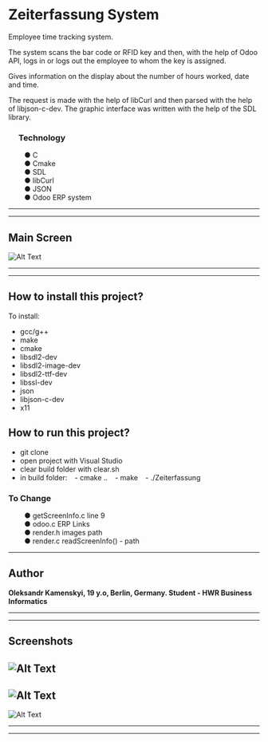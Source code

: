 # Zeiterfassung System

Employee time tracking system.  <br/>

The system scans the bar code or RFID key and then, with the help of Odoo API, logs in or logs out the employee to whom the key is assigned. <br/>

Gives information on the display about the number of hours worked, date and time. <br/>

The request is made with the help of libCurl and then parsed with the help of libjson-c-dev. The graphic interface was written with the help of the SDL library. <br/>


### &ensp;&ensp; <b> Technology  </b>
&ensp;&ensp;&ensp;&ensp; ● C <br/>
&ensp;&ensp;&ensp;&ensp; ● Cmake <br/>
&ensp;&ensp;&ensp;&ensp; ● SDL <br/>
&ensp;&ensp;&ensp;&ensp; ● libCurl <br/>
&ensp;&ensp;&ensp;&ensp; ● JSON <br/>
&ensp;&ensp;&ensp;&ensp; ● Odoo ERP system <br/>

---

---
## Main Screen
![Alt Text](https://github.com/Rock-Lex/Zeiterfassung/blob/master/data/media/1.png)

---
---

 ##  <b> How to install this project? </b>
   To install: <br/>
   - gcc/g++ <br/>
   - make <br/>
   - cmake <br/>
   - libsdl2-dev <br/>
   - libsdl2-image-dev <br/>
   - libsdl2-ttf-dev <br/>
   - libssl-dev <br/>
   - json <br/>
   - libjson-c-dev <br/>
   - x11 <br/>
   

## <b> How to run this project? </b>
 - git clone 
 - open project with Visual Studio
 - clear build folder with clear.sh
 - in build folder:
 &ensp; - cmake ..
 &ensp; - make
 &ensp; - ./Zeiterfassung

### <b> To Change  </b>
&ensp;&ensp;&ensp;&ensp; ● getScreenInfo.c       line 9 <br/>
&ensp;&ensp;&ensp;&ensp; ● odoo.c                ERP Links <br/>
&ensp;&ensp;&ensp;&ensp; ● render.h              images path<br/>
&ensp;&ensp;&ensp;&ensp; ● render.c              readScreenInfo()   - path<br/>

---


## Author

**Oleksandr Kamenskyi, 19 y.o, Berlin, Germany. Student - HWR Business Informatics**

---
---


## Screenshots

![Alt Text](https://github.com/Rock-Lex/Zeiterfassung/blob/master/data/media/2.png)
---
![Alt Text](https://github.com/Rock-Lex/Zeiterfassung/blob/master/data/media/3.png)
---
![Alt Text](https://github.com/Rock-Lex/Zeiterfassung/blob/master/data/media/4.png)

---
---
